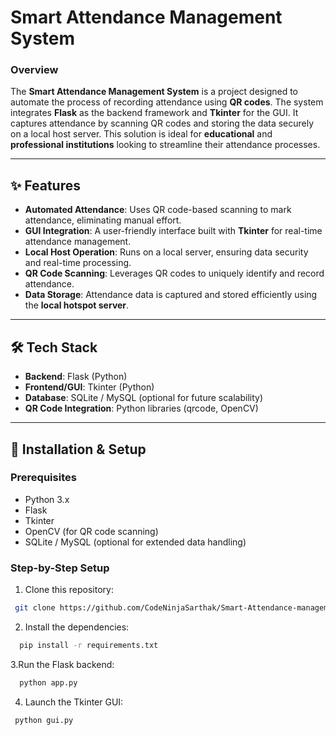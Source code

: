 # Smart Attendance Management System

### Overview
The **Smart Attendance Management System** is a project designed to automate the process of recording attendance using **QR codes**. The system integrates **Flask** as the backend framework and **Tkinter** for the GUI. It captures attendance by scanning QR codes and storing the data securely on a local host server. This solution is ideal for **educational** and **professional institutions** looking to streamline their attendance processes.

---

## ✨ Features
- **Automated Attendance**: Uses QR code-based scanning to mark attendance, eliminating manual effort.
- **GUI Integration**: A user-friendly interface built with **Tkinter** for real-time attendance management.
- **Local Host Operation**: Runs on a local server, ensuring data security and real-time processing.
- **QR Code Scanning**: Leverages QR codes to uniquely identify and record attendance.
- **Data Storage**: Attendance data is captured and stored efficiently using the **local hotspot server**.

---

## 🛠️ Tech Stack
- **Backend**: Flask (Python)
- **Frontend/GUI**: Tkinter (Python)
- **Database**: SQLite / MySQL (optional for future scalability)
- **QR Code Integration**: Python libraries (qrcode, OpenCV)

---

## 🚀 Installation & Setup

### Prerequisites
- Python 3.x
- Flask
- Tkinter
- OpenCV (for QR code scanning)
- SQLite / MySQL (optional for extended data handling)

### Step-by-Step Setup
1. Clone this repository:

```bash
 git clone https://github.com/CodeNinjaSarthak/Smart-Attendance-management-system.git
 ```
   
2. Install the dependencies:

  ```bash
    pip install -r requirements.txt
  ```
     
3.Run the Flask backend:
```bash
  python app.py
```
4. Launch the Tkinter GUI:
  ```bash
   python gui.py
  ```
